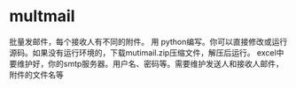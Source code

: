 # multmail
批量发邮件，每个接收人有不同的附件。
用 python编写。你可以直接修改或运行源码。如果没有运行环境的，下载mutimail.zip压缩文件，解压后运行。
excel中要维护好，你的smtp服务器。用户名、密码等。需要维护发送人和接收人邮件，附件的文件名等
